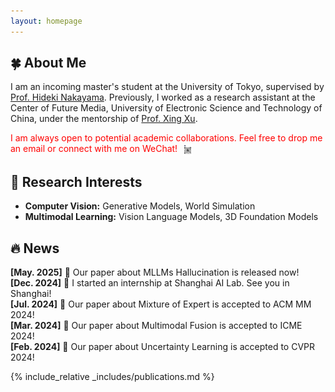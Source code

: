 ```yaml
---
layout: homepage
---
```


## 🍀 About Me

I am an incoming master's student at the University of Tokyo, supervised by [Prof. Hideki Nakayama](https://scholar.google.com/citations?user=lZAYGJoAAAAJ&hl=ja). Previously, I worked as a research assistant at the Center of Future Media, University of Electronic Science and Technology of China, under the mentorship of [Prof. Xing Xu](https://interxuxing.github.io/).

<span style="color: red;">
I am always open to potential academic collaborations. Feel free to drop me an email or connect with me on WeChat!
<img src="/assets/img/wechat.png" alt="WeChat QR" style="display: inline; height: 20px; vertical-align: middle; margin-left: 5px;">
</span>

## 🔬 Research Interests

- **Computer Vision:** Generative Models, World Simulation
- **Multimodal Learning:** Vision Language Models, 3D Foundation Models

<!-- ## 🔥 News

- **[Jul. 2024]** Our paper about Mixture of Expert is accepted to ACM MM 2024.
- **[Mar. 2024]** Our paper about Multimodal Fusion is accepted to ICME 2024.
- **[Feb. 2024]** Our paper about Uncertainty Learning is accepted to CVPR 2024. -->

<h2>🔥 News</h2>
<div class="news-scroll-box">
  <div class="news-item"><strong>[May. 2025]</strong> 🌻 Our paper about MLLMs Hallucination is released now!</div>
  <div class="news-item"><strong>[Dec. 2024]</strong> 🌻 I started an internship at Shanghai AI Lab. See you in Shanghai!</div>  
  <div class="news-item"><strong>[Jul. 2024]</strong> 🌻 Our paper about Mixture of Expert is accepted to ACM MM 2024!</div>
  <div class="news-item"><strong>[Mar. 2024]</strong> 🌻 Our paper about Multimodal Fusion is accepted to ICME 2024!</div>
  <div class="news-item"><strong>[Feb. 2024]</strong> 🌻 Our paper about Uncertainty Learning is accepted to CVPR 2024!</div>
  <!-- 可继续添加更多新闻 -->
</div>

{% include_relative _includes/publications.md %}

<!-- ## Experience

### [Center of Future Media, University of Electronic Science and Technology of China](https://cfm.uestc.edu.cn/index)

- **Research Assistant**
- **Mentor:** [Prof. Xing Xu](https://interxuxing.github.io/) -->
